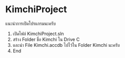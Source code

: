 # KimchiProject
แนะนำการเปิดโปรแกรมนะครับ
1. เปิดไฟล์ KimchiProject.sln 
2. สร้าง Folder ชื่อ Kimchi ใน Drive C
3. และนำ File Kimchi.accdb ไปไว้ใน Folder Kimchi นะครับ
4. End  
